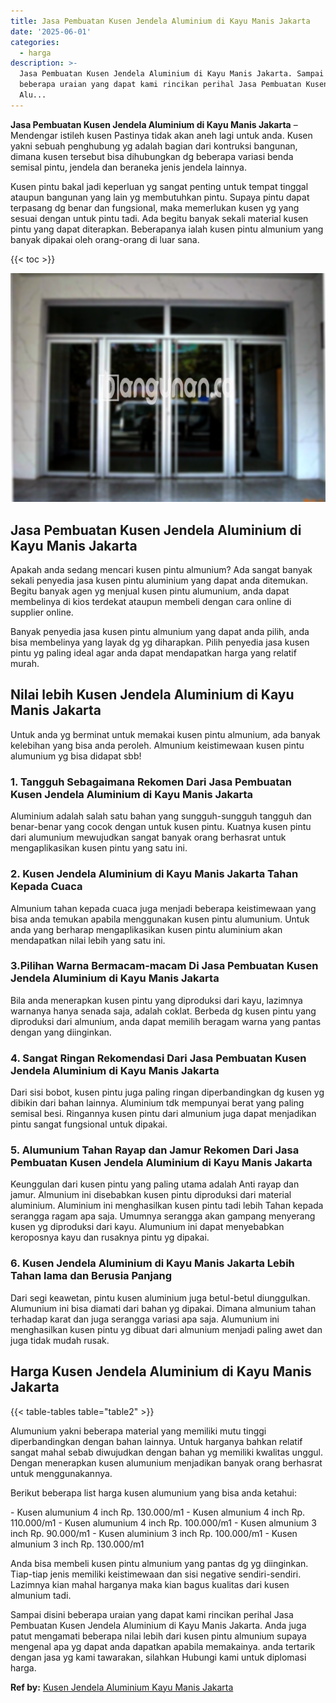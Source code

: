 ```yaml
---
title: Jasa Pembuatan Kusen Jendela Aluminium di Kayu Manis Jakarta
date: '2025-06-01'
categories:
  - harga
description: >-
  Jasa Pembuatan Kusen Jendela Aluminium di Kayu Manis Jakarta. Sampai disini
  beberapa uraian yang dapat kami rincikan perihal Jasa Pembuatan Kusen Jendela
  Alu...
---
```


**Jasa Pembuatan Kusen Jendela Aluminium di Kayu Manis Jakarta** – Mendengar istileh kusen Pastinya tidak akan aneh lagi untuk anda. Kusen yakni sebuah penghubung yg adalah bagian dari kontruksi bangunan, dimana kusen tersebut bisa dihubungkan dg beberapa variasi benda semisal pintu, jendela dan beraneka jenis jendela lainnya.

Kusen pintu bakal jadi keperluan yg sangat penting untuk tempat tinggal ataupun bangunan yang lain yg membutuhkan pintu. Supaya pintu dapat terpasang dg benar dan fungsional, maka memerlukan kusen yg yang sesuai dengan untuk pintu tadi. Ada begitu banyak sekali material kusen pintu yang dapat diterapkan. Beberapanya ialah kusen pintu almunium yang banyak dipakai oleh orang-orang di luar sana.

{{< toc >}}

![Jasa Pembuatan Kusen Jendela Aluminium di Kayu Manis Jakarta](/images/harga-kusen-jendela-alumunium-13.png)

## Jasa Pembuatan Kusen Jendela Aluminium di Kayu Manis Jakarta

Apakah anda sedang mencari kusen pintu almunium? Ada sangat banyak sekali penyedia jasa kusen pintu aluminium yang dapat anda ditemukan. Begitu banyak agen yg menjual kusen pintu alumunium, anda dapat membelinya di kios terdekat ataupun membeli dengan cara online di supplier online.

Banyak penyedia jasa kusen pintu almunium yang dapat anda pilih, anda bisa membelinya yang layak dg yg diharapkan. Pilih penyedia jasa kusen pintu yg paling ideal agar anda dapat mendapatkan harga yang relatif murah.

## Nilai lebih Kusen Jendela Aluminium di Kayu Manis Jakarta

Untuk anda yg berminat untuk memakai kusen pintu almunium, ada banyak kelebihan yang bisa anda peroleh. Almunium keistimewaan kusen pintu alumunium yg bisa didapat sbb!

### 1\. Tangguh Sebagaimana Rekomen Dari Jasa Pembuatan Kusen Jendela Aluminium di Kayu Manis Jakarta

Aluminium adalah salah satu bahan yang sungguh-sungguh tangguh dan benar-benar yang cocok dengan untuk kusen pintu. Kuatnya kusen pintu dari alumunium mewujudkan sangat banyak orang berhasrat untuk mengaplikasikan kusen pintu yang satu ini.

### 2\. Kusen Jendela Aluminium di Kayu Manis Jakarta Tahan Kepada Cuaca

Almunium tahan kepada cuaca juga menjadi beberapa keistimewaan yang bisa anda temukan apabila menggunakan kusen pintu alumunium. Untuk anda yang berharap mengaplikasikan kusen pintu aluminium akan mendapatkan nilai lebih yang satu ini.

### 3.Pilihan Warna Bermacam-macam Di Jasa Pembuatan Kusen Jendela Aluminium di Kayu Manis Jakarta

Bila anda menerapkan kusen pintu yang diproduksi dari kayu, lazimnya warnanya hanya senada saja, adalah coklat. Berbeda dg kusen pintu yang diproduksi dari almunium, anda dapat memilih beragam warna yang pantas dengan yang diinginkan.

### 4\. Sangat Ringan Rekomendasi Dari Jasa Pembuatan Kusen Jendela Aluminium di Kayu Manis Jakarta

Dari sisi bobot, kusen pintu juga paling ringan diperbandingkan dg kusen yg dibikin dari bahan lainnya. Aluminium tdk mempunyai berat yang paling semisal besi. Ringannya kusen pintu dari almunium juga dapat menjadikan pintu sangat fungsional untuk dipakai.

### 5\. Alumunium Tahan Rayap dan Jamur Rekomen Dari Jasa Pembuatan Kusen Jendela Aluminium di Kayu Manis Jakarta

Keunggulan dari kusen pintu yang paling utama adalah Anti rayap dan jamur. Almunium ini disebabkan kusen pintu diproduksi dari material aluminium. Aluminium ini menghasilkan kusen pintu tadi lebih Tahan kepada serangga ragam apa saja. Umumnya serangga akan gampang menyerang kusen yg diproduksi dari kayu. Alumunium ini dapat menyebabkan keroposnya kayu dan rusaknya pintu yg dipakai.

### 6\. Kusen Jendela Aluminium di Kayu Manis Jakarta Lebih Tahan lama dan Berusia Panjang

Dari segi keawetan, pintu kusen aluminium juga betul-betul diunggulkan. Alumunium ini bisa diamati dari bahan yg dipakai. Dimana almunium tahan terhadap karat dan juga serangga variasi apa saja. Alumunium ini menghasilkan kusen pintu yg dibuat dari almunium menjadi paling awet dan juga tidak mudah rusak.

## Harga Kusen Jendela Aluminium di Kayu Manis Jakarta

{{< table-tables table="table2" >}}

Alumunium yakni beberapa material yang memiliki mutu tinggi diperbandingkan dengan bahan lainnya. Untuk harganya bahkan relatif sangat mahal sebab diwujudkan dengan bahan yg memiliki kwalitas unggul. Dengan menerapkan kusen alumunium menjadikan banyak orang berhasrat untuk menggunakannya.

Berikut beberapa list harga kusen alumunium yang bisa anda ketahui:

\- Kusen alumunium 4 inch Rp. 130.000/m1 - Kusen almunium 4 inch Rp. 110.000/m1 - Kusen alumunium 4 inch Rp. 100.000/m1 - Kusen almunium 3 inch Rp. 90.000/m1 - Kusen aluminium 3 inch Rp. 100.000/m1 - Kusen almunium 3 inch Rp. 130.000/m1

Anda bisa membeli kusen pintu almunium yang pantas dg yg diinginkan. Tiap-tiap jenis memiliki keistimewaan dan sisi negative sendiri-sendiri. Lazimnya kian mahal harganya maka kian bagus kualitas dari kusen almunium tadi.

Sampai disini beberapa uraian yang dapat kami rincikan perihal Jasa Pembuatan Kusen Jendela Aluminium di Kayu Manis Jakarta. Anda juga patut mengamati beberapa nilai lebih dari kusen pintu almunium supaya mengenal apa yg dapat anda dapatkan apabila memakainya. anda tertarik dengan jasa yg kami tawarakan, silahkan Hubungi kami untuk diplomasi harga.

**Ref by:** [Kusen Jendela Aluminium Kayu Manis Jakarta](https://id.wikipedia.org/wiki/Kusen)
